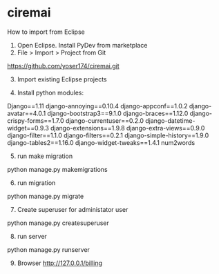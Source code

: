 # ciremai


How to import from Eclipse
1. Open Eclipse. Install PyDev from marketplace
2. File > Import > Project from Git

https://github.com/yoser174/ciremai.git

3. Import existing Eclipse projects

4. Install python modules:

Django==1.11
django-annoying==0.10.4
django-appconf==1.0.2
django-avatar==4.0.1
django-bootstrap3==9.1.0
django-braces==1.12.0
django-crispy-forms==1.7.0
django-currentuser==0.2.0
django-datetime-widget==0.9.3
django-extensions==1.9.8
django-extra-views==0.9.0
django-filter==1.1.0
django-filters==0.2.1
django-simple-history==1.9.0
django-tables2==1.16.0
django-widget-tweaks==1.4.1
num2words

5. run make migration

python manage.py makemigrations

6. run migration

python manage.py migrate

7. Create superuser for administator user

python manage.py createsuperuser

8. run server

python manage.py runserver

9. Browser http://127.0.0.1/billing
